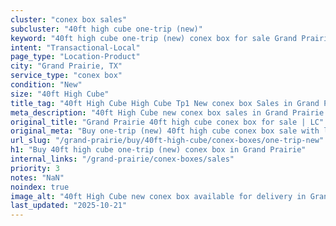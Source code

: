 ```yaml
---
cluster: "conex box sales"
subcluster: "40ft high cube one-trip (new)"
keyword: "40ft high cube one-trip (new) conex box for sale Grand Prairie, TX"
intent: "Transactional-Local"
page_type: "Location-Product"
city: "Grand Prairie, TX"
service_type: "conex box"
condition: "New"
size: "40ft High Cube"
title_tag: "40ft High Cube High Cube Tp1 New conex box Sales in Grand Prairie | LC Container"
meta_description: "40ft High Cube new conex box sales in Grand Prairie. High cube containers with extra height. Fast delivery, competitive pricing. Serving conex boxes area. Quote ID: G6N. Call (214) 524-4168 for your free quote today."
original_title: "Grand Prairie 40ft high cube conex box for sale | LC"
original_meta: "Buy one-trip (new) 40ft high cube conex box sale with local delivery in Grand Prairie, TX. LC Container — local Since 2003. Request a fast quote today."
url_slug: "/grand-prairie/buy/40ft-high-cube/conex-boxes/one-trip-new"
h1: "Buy 40ft high cube one-trip (new) conex box in Grand Prairie"
internal_links: "/grand-prairie/conex-boxes/sales"
priority: 3
notes: "NaN"
noindex: true
image_alt: "40ft High Cube new conex box available for delivery in Grand Prairie"
last_updated: "2025-10-21"
---
```


<!-- TODO: Add unique city/inventory copy, images, and internal links here. -->

